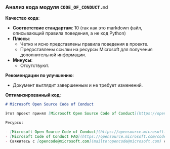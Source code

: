### **Анализ кода модуля `CODE_OF_CONDUCT.md`**

**Качество кода**:
- **Соответствие стандартам**: 10 (так как это markdown файл, описывающий правила поведения, а не код Python)
- **Плюсы**:
    - Четко и ясно представлены правила поведения в проекте.
    - Предоставлены ссылки на ресурсы Microsoft для получения дополнительной информации.
- **Минусы**:
    - Отсутствуют.

**Рекомендации по улучшению**:
- Документ выглядит завершенным и не требует изменений.

**Оптимизированный код**:
```markdown
# Microsoft Open Source Code of Conduct

Этот проект принял [Microsoft Open Source Code of Conduct](https://opensource.microsoft.com/codeofconduct/).

Ресурсы:

- [Microsoft Open Source Code of Conduct](https://opensource.microsoft.com/codeofconduct/)
- [Microsoft Code of Conduct FAQ](https://opensource.microsoft.com/codeofconduct/faq/)
- Свяжитесь с [opencode@microsoft.com](mailto:opencode@microsoft.com) с вопросами или проблемами